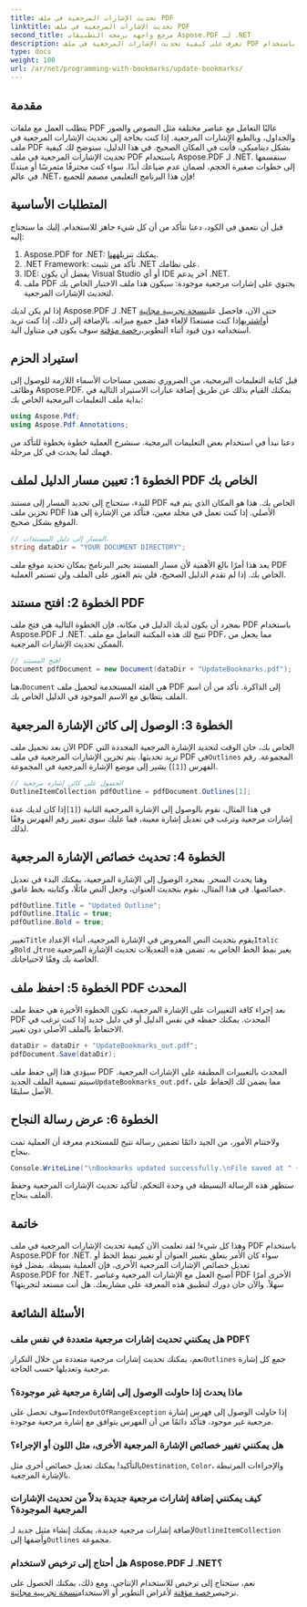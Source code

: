 ```yaml
---
title: تحديث الإشارات المرجعية في ملف PDF
linktitle: تحديث الإشارات المرجعية في ملف PDF
second_title: مرجع واجهة برمجة التطبيقات Aspose.PDF لـ .NET
description: تعرف على كيفية تحديث الإشارات المرجعية في ملف PDF باستخدام Aspose.PDF for .NET من خلال هذا الدليل. مثالي للمطورين الذين يتطلعون إلى تعديل الإشارات المرجعية في ملف PDF بفعالية.
type: docs
weight: 100
url: /ar/net/programming-with-bookmarks/update-bookmarks/
---
```

## مقدمة

يتطلب العمل مع ملفات PDF غالبًا التعامل مع عناصر مختلفة مثل النصوص والصور والجداول، وبالطبع الإشارات المرجعية. إذا كنت بحاجة إلى تحديث الإشارات المرجعية في ملف PDF بشكل ديناميكي، فأنت في المكان الصحيح. في هذا الدليل، سنوضح لك كيفية تحديث الإشارات المرجعية في ملف PDF باستخدام Aspose.PDF لـ .NET. سنقسمها إلى خطوات صغيرة الحجم، لضمان عدم ضياعك أبدًا. سواء كنت محترفًا متمرسًا أو مبتدئًا في عالم .NET، فإن هذا البرنامج التعليمي مصمم للجميع!

## المتطلبات الأساسية

قبل أن نتعمق في الكود، دعنا نتأكد من أن كل شيء جاهز للاستخدام. إليك ما ستحتاج إليه:

1.  Aspose.PDF for .NET: يمكنك تنزيله[هنا](https://releases.aspose.com/pdf/net/).
2. .NET Framework: تأكد من تثبيت .NET على نظامك.
3. IDE: يفضل أن يكون Visual Studio أو أي IDE آخر يدعم .NET.
4. ملف PDF يحتوي على إشارات مرجعية موجودة: سيكون هذا ملف الاختبار الخاص بك لتحديث الإشارات المرجعية.

 إذا لم يكن لديك Aspose.PDF لـ .NET حتى الآن، فاحصل على[نسخة تجريبية مجانية](https://releases.aspose.com/) أو[اشتريه](https://purchase.aspose.com/buy)إذا كنت مستعدًا لإلغاء قفل جميع ميزاته. بالإضافة إلى ذلك، إذا كنت تريد استخدامه دون قيود أثناء التطوير،[رخصة مؤقتة](https://purchase.aspose.com/temporary-license/) سوف يكون في متناول اليد.

## استيراد الحزم

قبل كتابة التعليمات البرمجية، من الضروري تضمين مساحات الأسماء اللازمة للوصول إلى وظائف Aspose.PDF. يمكنك القيام بذلك عن طريق إضافة عبارات الاستيراد التالية في بداية ملف التعليمات البرمجية الخاص بك:

```csharp
using Aspose.Pdf;
using Aspose.Pdf.Annotations;
```

دعنا نبدأ في استخدام بعض التعليمات البرمجية. سنشرح العملية خطوة بخطوة للتأكد من فهمك لما يحدث في كل مرحلة.

## الخطوة 1: تعيين مسار الدليل لملف PDF الخاص بك

للبدء، ستحتاج إلى تحديد المسار إلى مستند PDF الخاص بك. هذا هو المكان الذي يتم فيه تخزين ملف PDF الأصلي. إذا كنت تعمل في مجلد معين، فتأكد من الإشارة إلى هذا الموقع بشكل صحيح.

```csharp
// المسار إلى دليل المستندات.
string dataDir = "YOUR DOCUMENT DIRECTORY";
```

يعد هذا أمرًا بالغ الأهمية لأن مسار المستند يخبر البرنامج بمكان تحديد موقع ملف PDF الخاص بك. إذا لم تقدم الدليل الصحيح، فلن يتم العثور على الملف ولن تستمر العملية.

## الخطوة 2: افتح مستند PDF

بمجرد أن يكون لديك الدليل في مكانه، فإن الخطوة التالية هي فتح ملف PDF باستخدام Aspose.PDF لـ .NET. تتيح لك هذه المكتبة التعامل مع ملف PDF، مما يجعل من الممكن تحديث الإشارات المرجعية.

```csharp
// افتح المستند
Document pdfDocument = new Document(dataDir + "UpdateBookmarks.pdf");
```

 هنا،`Document` هي الفئة المستخدمة لتحميل ملف PDF إلى الذاكرة. تأكد من أن اسم الملف يتطابق مع الاسم الموجود في الدليل الخاص بك. 

## الخطوة 3: الوصول إلى كائن الإشارة المرجعية

 الآن بعد تحميل ملف PDF الخاص بك، حان الوقت لتحديد الإشارة المرجعية المحددة التي تريد تحديثها. يتم تخزين الإشارات المرجعية في ملف PDF في`Outlines` المجموعة. رقم الفهرس (`[1]`) يشير إلى موضع الإشارة المرجعية في المجموعة.

```csharp
// الحصول على كائن إشارة مرجعية
OutlineItemCollection pdfOutline = pdfDocument.Outlines[1];
```

في هذا المثال، نقوم بالوصول إلى الإشارة المرجعية الثانية (`[1]`إذا كان لديك عدة إشارات مرجعية وترغب في تعديل إشارة معينة، فما عليك سوى تغيير رقم الفهرس وفقًا لذلك.

## الخطوة 4: تحديث خصائص الإشارة المرجعية

وهنا يحدث السحر. بمجرد الوصول إلى الإشارة المرجعية، يمكنك البدء في تعديل خصائصها. في هذا المثال، نقوم بتحديث العنوان، وجعل النص مائلًا، وكتابته بخط غامق.

```csharp
pdfOutline.Title = "Updated Outline";
pdfOutline.Italic = true;
pdfOutline.Bold = true;
```

 تغيير`Title` يقوم بتحديث النص المعروض في الإشارة المرجعية، أثناء الإعداد`Italic` و`Bold` ل`true` يغير نمط الخط الخاص به. تضمن هذه التعديلات تحديث الإشارة المرجعية الخاصة بك وفقًا لاحتياجاتك.

## الخطوة 5: احفظ ملف PDF المحدث

بعد إجراء كافة التغييرات على الإشارة المرجعية، تكون الخطوة الأخيرة هي حفظ ملف PDF المحدث. يمكنك حفظه في نفس الدليل أو في دليل جديد إذا كنت ترغب في الاحتفاظ بالملف الأصلي دون تغيير.

```csharp
dataDir = dataDir + "UpdateBookmarks_out.pdf";
pdfDocument.Save(dataDir);
```

 سيؤدي هذا إلى حفظ ملف PDF المحدث بالتغييرات المطبقة على الإشارات المرجعية. سيتم تسمية الملف الجديد`UpdateBookmarks_out.pdf`، مما يضمن لك الحفاظ على الأصل سليمًا.

## الخطوة 6: عرض رسالة النجاح

ولاختتام الأمور، من الجيد دائمًا تضمين رسالة تتيح للمستخدم معرفة أن العملية تمت بنجاح.

```csharp
Console.WriteLine("\nBookmarks updated successfully.\nFile saved at " + dataDir);
```

ستظهر هذه الرسالة البسيطة في وحدة التحكم، لتأكيد تحديث الإشارات المرجعية وحفظ الملف بنجاح.

## خاتمة

وهذا كل شيء! لقد تعلمت الآن كيفية تحديث الإشارات المرجعية في ملف PDF باستخدام Aspose.PDF for .NET. سواء كان الأمر يتعلق بتغيير العنوان أو تغيير نمط الخط أو تعديل خصائص الإشارات المرجعية الأخرى، فإن العملية بسيطة. بفضل قوة Aspose.PDF for .NET، أصبح العمل مع الإشارات المرجعية وعناصر PDF الأخرى أمرًا سهلاً. والآن حان دورك لتطبيق هذه المعرفة على مشاريعك. هل أنت مستعد لتجربتها؟

## الأسئلة الشائعة

### هل يمكنني تحديث إشارات مرجعية متعددة في نفس ملف PDF؟  
 نعم، يمكنك تحديث إشارات مرجعية متعددة من خلال التكرار`Outlines` جمع كل إشارة مرجعية وتعديلها حسب الحاجة.

### ماذا يحدث إذا حاولت الوصول إلى إشارة مرجعية غير موجودة؟  
 سوف تحصل على`IndexOutOfRangeException` إذا حاولت الوصول إلى فهرس إشارة مرجعية غير موجود، فتأكد دائمًا من أن الفهرس يتوافق مع إشارة مرجعية موجودة.

### هل يمكنني تغيير خصائص الإشارة المرجعية الأخرى، مثل اللون أو الإجراء؟  
 بالتأكيد! يمكنك تعديل خصائص أخرى مثل`Destination`, `Color`، والإجراءات المرتبطة بالإشارة المرجعية.

### كيف يمكنني إضافة إشارات مرجعية جديدة بدلاً من تحديث الإشارات المرجعية الموجودة؟  
 لإضافة إشارات مرجعية جديدة، يمكنك إنشاء مثيل جديد لـ`OutlineItemCollection` وأضفها إلى`Outlines` مجموعة.

### هل أحتاج إلى ترخيص لاستخدام Aspose.PDF لـ .NET؟  
 نعم، ستحتاج إلى ترخيص للاستخدام الإنتاجي. ومع ذلك، يمكنك الحصول على ترخيص[رخصة مؤقتة](https://purchase.aspose.com/temporary-license/) لأغراض التطوير أو الاستخدام[نسخة تجريبية مجانية](https://releases.aspose.com/).